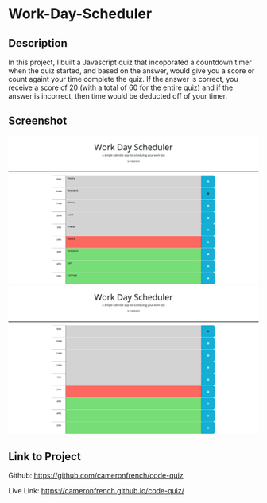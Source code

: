 # Work-Day-Scheduler

## Description

In this project, I built a Javascript quiz that incoporated a countdown timer when the quiz started, and based on the answer, would give you a score or count againt your time complete the quiz. If the answer is correct, you receive a score of 20 (with a total of 60 for the entire quiz) and if the answer is incorrect, then time would be deducted off of your timer. 

## Screenshot

![work day scheduler](/assets/images/Work-Day-Scheduler%20(1).png)
![work day scheduler](/Assets/images/Work-Day-Scheduler.png)

## Link to Project 

Github: https://github.com/cameronfrench/code-quiz

Live Link: https://cameronfrench.github.io/code-quiz/
